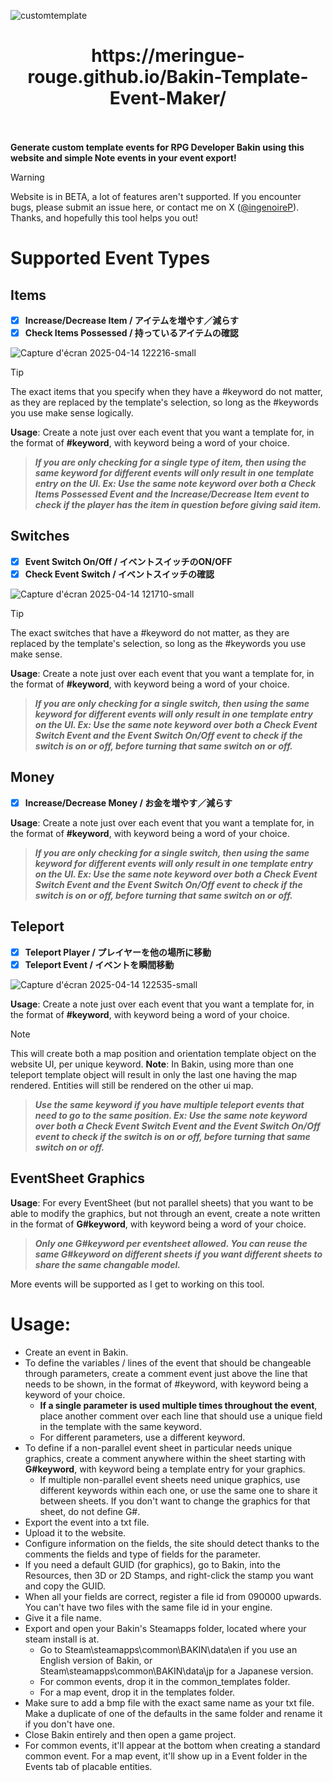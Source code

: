 ![customtemplate](https://github.com/user-attachments/assets/b0343073-ce0a-4292-a58d-deb4f8bc356c)
<h1 align="center">
https://meringue-rouge.github.io/Bakin-Template-Event-Maker/<br><br>
</h1>

**Generate custom template events for RPG Developer Bakin using this website and simple Note events in your event export!**

> [!WARNING]
> Website is in BETA, a lot of features aren't supported. If you encounter bugs, please submit an issue here, or contact me on X ([@ingenoireP](https://x.com/IngenoireP)). Thanks, and hopefully this tool helps you out!

# Supported Event Types
## Items
- [X] **Increase/Decrease Item / アイテムを増やす／減らす**
- [X] **Check Items Possessed / 持っているアイテムの確認**

![Capture d'écran 2025-04-14 122216-small](https://github.com/user-attachments/assets/b80c5f90-c7b8-4159-ba87-41bb42e28d37)

> [!TIP]
> The exact items that you specify when they have a #keyword do not matter, as they are replaced by the template's selection, so long as the #keywords you use make sense logically.

**Usage**: Create a note just over each event that you want a template for, in the format of **#keyword**, with keyword being a word of your choice.

> ***If you are only checking for a single type of item, then using the same keyword for different events will only result in one template entry on the UI.
> Ex: Use the same note keyword over both a Check Items Possessed Event and the Increase/Decrease Item event to check if the player has the item in question before giving said item.***

## Switches
- [X] **Event Switch On/Off / イベントスイッチのON/OFF**
- [X] **Check Event Switch / イベントスイッチの確認**

![Capture d'écran 2025-04-14 121710-small](https://github.com/user-attachments/assets/53fa669d-6386-49d2-b60d-6ea3569435c4)

> [!TIP]
> The exact switches that have a #keyword do not matter, as they are replaced by the template's selection, so long as the #keywords you use make sense.

**Usage**: Create a note just over each event that you want a template for, in the format of **#keyword**, with keyword being a word of your choice.

> ***If you are only checking for a single switch, then using the same keyword for different events will only result in one template entry on the UI.
> Ex: Use the same note keyword over both a Check Event Switch Event and the Event Switch On/Off event to check if the switch is on or off, before turning that same switch on or off.***

## Money
- [X] **Increase/Decrease Money / お金を増やす／減らす**

**Usage**: Create a note just over each event that you want a template for, in the format of **#keyword**, with keyword being a word of your choice.

> ***If you are only checking for a single switch, then using the same keyword for different events will only result in one template entry on the UI.
> Ex: Use the same note keyword over both a Check Event Switch Event and the Event Switch On/Off event to check if the switch is on or off, before turning that same switch on or off.***

## Teleport
- [X] **Teleport Player / プレイヤーを他の場所に移動**
- [X] **Teleport Event / イベントを瞬間移動**

![Capture d'écran 2025-04-14 122535-small](https://github.com/user-attachments/assets/5baa9903-3dab-4c04-9c92-e6883639e1c5)

**Usage**: Create a note just over each event that you want a template for, in the format of **#keyword**, with keyword being a word of your choice.
> [!NOTE]
> This will create both a map position and orientation template object on the website UI, per unique keyword.
**Note**: In Bakin, using more than one teleport template object will result in only the last one having the map rendered. Entities will still be rendered on the other ui map.

> ***Use the same keyword if you have multiple teleport events that need to go to the same position.
> Ex: Use the same note keyword over both a Check Event Switch Event and the Event Switch On/Off event to check if the switch is on or off, before turning that same switch on or off.***

## EventSheet Graphics

**Usage**: For every EventSheet (but not parallel sheets) that you want to be able to modify the graphics, but not through an event, create a note written in the format of **G#keyword**, with keyword being a word of your choice.

> ***Only one G#keyword per eventsheet allowed. You can reuse the same G#keyword on different sheets if you want different sheets to share the same changable model.***


More events will be supported as I get to working on this tool.

# Usage:
- Create an event in Bakin.
- To define the variables / lines of the event that should be changeable through parameters, create a comment event just above the line that needs to be shown, in the format of #keyword, with keyword being a keyword of your choice.
  - **If a single parameter is used multiple times throughout the event**, place another comment over each line that should use a unique field in the template with the same keyword.
  - For different parameters, use a different keyword.
- To define if a non-parallel event sheet in particular needs unique graphics, create a comment anywhere within the sheet starting with **G#keyword**, with keyword being a template entry for your graphics.
  - If multiple non-parallel event sheets need unique graphics, use different keywords within each one, or use the same one to share it between sheets. If you don't want to change the graphics for that sheet, do not define G#.
- Export the event into a txt file.
- Upload it to the website.
- Configure information on the fields, the site should detect thanks to the comments the fields and type of fields for the parameter.
- If you need a default GUID (for graphics), go to Bakin, into the Resources, then 3D or 2D Stamps, and right-click the stamp you want and copy the GUID.
- When all your fields are correct, register a file id from 090000 upwards. You can't have two files with the same file id in your engine.
- Give it a file name.
- Export and open your Bakin's Steamapps folder, located where your steam install is at.
  - Go to Steam\steamapps\common\BAKIN\data\en if you use an English version of Bakin, or Steam\steamapps\common\BAKIN\data\jp for a Japanese version.
  - For common events, drop it in the common_templates folder.
  - For a map event, drop it in the templates folder.
- Make sure to add a bmp file with the exact same name as your txt file. Make a duplicate of one of the defaults in the same folder and rename it if you don't have one.
- Close Bakin entirely and then open a game project.
- For common events, it'll appear at the bottom when creating a standard common event. For a map event, it'll show up in a Event folder in the Events tab of placable entities.
